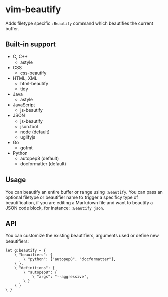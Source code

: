 # vim-beautify

Adds filetype specific `:Beautify` command which beautifies the current buffer.

## Built-in support
- C, C++
  - astyle
- CSS
  - css-beautify
- HTML, XML
  - html-beautify
  - tidy
- Java
  - astyle
- JavaScript
  - js-beautify
- JSON
  - js-beautify
  - json.tool
  - node (default)
  - uglifyjs
- Go
  - gofmt
- Python
  - autopep8 (default)
  - docformatter (default)

## Usage
You can beautify an entire buffer or range using `:Beautify`. You can pass an
optional filetype or beautifier name to trigger a specificy type of
beautification, if you are editing a Markdown file and want to beautify a JSON
code block, for instance: `:Beautify json`.

## API
You can customize the existing beautifiers, arguments used or define new
beautifiers:

```vim
let g:beautify = {
    \ "beauifiers": {
        \ "python": ["autopep8", "docformatter"],
    \ },
    \ "definitions": {
        \ "autopep8": {
            \ "args": "--aggressive",
        \ }
    \ }
\ }
```

